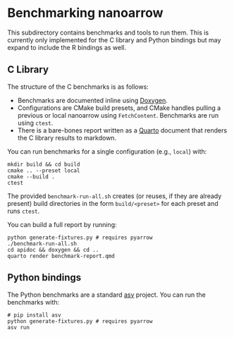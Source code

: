 <!---
  Licensed to the Apache Software Foundation (ASF) under one
  or more contributor license agreements.  See the NOTICE file
  distributed with this work for additional information
  regarding copyright ownership.  The ASF licenses this file
  to you under the Apache License, Version 2.0 (the
  "License"); you may not use this file except in compliance
  with the License.  You may obtain a copy of the License at

    http://www.apache.org/licenses/LICENSE-2.0

  Unless required by applicable law or agreed to in writing,
  software distributed under the License is distributed on an
  "AS IS" BASIS, WITHOUT WARRANTIES OR CONDITIONS OF ANY
  KIND, either express or implied.  See the License for the
  specific language governing permissions and limitations
  under the License.
-->

# Benchmarking nanoarrow

This subdirectory contains benchmarks and tools to run them. This is currently
only implemented for the C library and Python bindings but may expand to include
the R bindings as well.

## C Library

The structure of the C benchmarks is as follows:

- Benchmarks are documented inline using [Doxygen](https://www.doxygen.nl/).
- Configurations are CMake build presets, and CMake handles pulling a previous
  or local nanoarrow using `FetchContent`. Benchmarks are run using `ctest`.
- There is a bare-bones report written as a [Quarto](https://quarto.org)
  document that renders the C library results to markdown.

You can run benchmarks for a single configuration (e.g., `local`) with:

```shell
mkdir build && cd build
cmake .. --preset local
cmake --build .
ctest
```

The provided `benchmark-run-all.sh` creates (or reuses, if they are already
present) build directories in the form `build/<preset>` for each preset
and runs `ctest`.

You can build a full report by running:

```shell
python generate-fixtures.py # requires pyarrow
./benchmark-run-all.sh
cd apidoc && doxygen && cd ..
quarto render benchmark-report.qmd
```

## Python bindings

The Python benchmarks are a standard [asv](https://asv.readthedocs.io) project.
You can run the benchmarks with:

```shell
# pip install asv
python generate-fixtures.py # requires pyarrow
asv run
```

